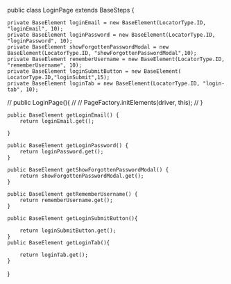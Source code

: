 public class LoginPage extends BaseSteps {

    private BaseElement loginEmail = new BaseElement(LocatorType.ID, "loginEmail", 10);
    private BaseElement loginPassword = new BaseElement(LocatorType.ID, "loginPassword", 10);
    private BaseElement showForgottenPasswordModal = new BaseElement(LocatorType.ID, "showForgottenPasswordModal",10);
    private BaseElement rememberUsername = new BaseElement(LocatorType.ID, "rememberUsername", 10);
    private BaseElement loginSubmitButton = new BaseElement( LocatorType.ID,"loginSubmit",15);
    private BaseElement loginTab = new BaseElement(LocatorType.ID, "login-tab", 10);

//    public LoginPage(){
//
//        PageFactory.initElements(driver, this);
//    }

    public BaseElement getLoginEmail() {
        return loginEmail.get();

    }

    public BaseElement getLoginPassword() {
        return loginPassword.get();
    }

    public BaseElement getShowForgottenPasswordModal() {
        return showForgottenPasswordModal.get();
    }

    public BaseElement getRememberUsername() {
        return rememberUsername.get();
    }

    public BaseElement getLoginSubmitButton(){

        return loginSubmitButton.get();
    }
    public BaseElement getLoginTab(){

        return loginTab.get();
    }
}
